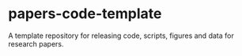 # papers-code-template
A template repository for releasing code, scripts, figures and data for research papers.
